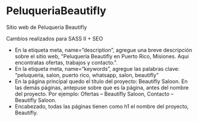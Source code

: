 # PeluqueriaBeautifly
Sitio web de Peluqueria Beautifly

Cambios realizados para SASS II + SEO

-	En la etiqueta meta, name=”description”, agregue una breve descripción sobre el sitio web, "Peluquería Beautifly en Puerto Rico, Misiones. Aqui encontratas ofertas, trabajos y contacto.".
-	En la etiqueta meta, name=”keywords”, agregue las palabras clave: “peluqueria, salon, puerto rico, whatsapp, salon, beautifly”
-	En la página principal quedo el título del proyecto: Beautifly Saloon. En las demás páginas, antepuse sobre que es la página, antes del nombre del proyecto. Por ejemplo: Ofertas – Beautifly Saloon, Contacto – Beautifly Saloon.
-	Encabezado, todas las páginas tienen como h1 el nombre del proyecto, Beautifly.
